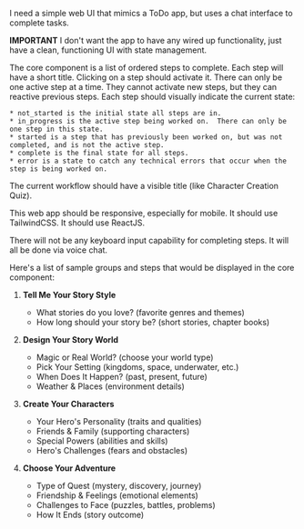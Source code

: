 I need a simple web UI that mimics a ToDo app, but uses a chat interface to complete tasks.

**IMPORTANT** I don't want the app to have any wired up functionality, just have a clean, functioning UI with state management.

The core component is a list of ordered steps to complete. Each step will have a short title. Clicking on a step should activate it. There can only be one active step at a time. They cannot activate new steps, but they can reactive previous steps. Each step should visually indicate the current state:

    * not_started is the initial state all steps are in.
    * in_progress is the active step being worked on.  There can only be one step in this state.
    * started is a step that has previously been worked on, but was not completed, and is not the active step.
    * complete is the final state for all steps.
    * error is a state to catch any technical errors that occur when the step is being worked on.

The current workflow should have a visible title (like Character Creation Quiz).

This web app should be responsive, especially for mobile. It should use TailwindCSS. It should use ReactJS.

There will not be any keyboard input capability for completing steps. It will all be done via voice chat.

Here's a list of sample groups and steps that would be displayed in the core component:

1. **Tell Me Your Story Style**

   - What stories do you love? (favorite genres and themes)
   - How long should your story be? (short stories, chapter books)

2. **Design Your Story World**

   - Magic or Real World? (choose your world type)
   - Pick Your Setting (kingdoms, space, underwater, etc.)
   - When Does It Happen? (past, present, future)
   - Weather & Places (environment details)

3. **Create Your Characters**

   - Your Hero's Personality (traits and qualities)
   - Friends & Family (supporting characters)
   - Special Powers (abilities and skills)
   - Hero's Challenges (fears and obstacles)

4. **Choose Your Adventure**
   - Type of Quest (mystery, discovery, journey)
   - Friendship & Feelings (emotional elements)
   - Challenges to Face (puzzles, battles, problems)
   - How It Ends (story outcome)
